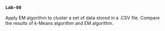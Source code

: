 ### `Lab-08`

Apply EM algorithm to cluster a set of data stored in a .CSV file. Compare the results of k-Means algorithm and EM algorithm.
